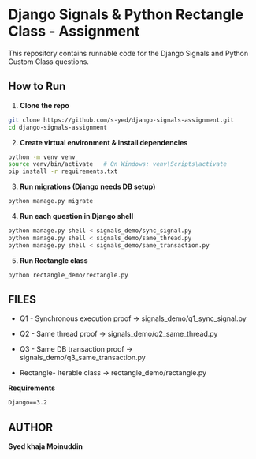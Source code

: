 # Django Signals & Python Rectangle Class - Assignment

This repository contains runnable code for the Django Signals and Python Custom Class questions.



## **How to Run**

1. **Clone the repo**
```bash
git clone https://github.com/s-yed/django-signals-assignment.git
cd django-signals-assignment
```
2. **Create virtual environment & install dependencies**
```bash
python -m venv venv
source venv/bin/activate   # On Windows: venv\Scripts\activate
pip install -r requirements.txt
```
3. **Run migrations (Django needs DB setup)**
```bash
python manage.py migrate
```
4. **Run each question in Django shell**
```bash
python manage.py shell < signals_demo/sync_signal.py
python manage.py shell < signals_demo/same_thread.py
python manage.py shell < signals_demo/same_transaction.py

```
5. **Run Rectangle class**
```bash
python rectangle_demo/rectangle.py
```

## **FILES** 

* Q1 - Synchronous execution proof → signals_demo/q1_sync_signal.py

* Q2 - Same thread proof → signals_demo/q2_same_thread.py

* Q3 - Same DB transaction proof → signals_demo/q3_same_transaction.py

* Rectangle- Iterable class → rectangle_demo/rectangle.py

**Requirements**
```txt
Django==3.2
``` 

## **AUTHOR**
**Syed khaja Moinuddin**
